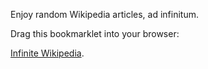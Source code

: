 Enjoy random Wikipedia articles, ad infinitum.

Drag this bookmarklet into your browser: 

<a href="javascript:(function(){var%20loading_random=false;if($('body.mediawiki').length){if($('%23loading-msg').length===0){$('body').append('%3Cp%20id=%22loading-msg%22%3Eloading%20more%20wikipedia%20...%3C/p%3E');}$('body').append('%3Cp%20id=%22welcome-msg%22%3EInfinite%20Wikipedia%20enabled%3C/p%3E');if($('%23more-msg').length===0){$('%23content').next().append('%3Cp%20id=%22more-msg%22%20style=%22background:rgba(41,128,185,0.8);text-align:center;color:white;font-size:2em;margin-left:5.5em%22%3E%26darr;%20scroll%20for%20more%20%26darr;%3C/p%3E');}$('%23loading-msg').hide();$('%23loading-msg').css({'position':'absolute','top':$(document).height(),'width':'100%25','background':'rgba(41,%20128,%20185,%200.8)','color':'white','text-align':'center','font-size':'3em',});$('%23welcome-msg').css({'position':'absolute','top':$(window).scrollTop(),'width':'100%25','background':'rgba(39,%20174,%2096,%200.8)','color':'white','text-align':'center','font-size':'3em',}).delay(600).fadeOut(function(){$(this).remove();});$(window).scroll(function(){if(!loading_random%20%26%26%20$(window).scrollTop()+$(window).height()==$(document).height()){loading_random=true;$('%23content').append('%3Cdiv%20class=%22more%22%3E');$('%23loading-msg').css('top',$(document).height()).fadeIn();$('.more:last').load('./Special:Random%20%23content%20%3E%20*',function(){loading_random=false;$('%23loading-msg').fadeOut();}).css('padding-top','2em');}});}else{$('body').append('%3Cp%20id=%22welcome-msg%22%3EPlease%20%3Ca%20href=%22https://en.wikipedia.org/wiki/Special:Random%22%3Evisit%20Wikipedia%3C/a%3E,%20and%20try%20again.%3C/p%3E');$('%23welcome-msg').css({'position':'absolute','top':$(window).scrollTop(),'width':'100%25','background':'rgba(231,%2076,%2060,%200.7)','color':'white','text-align':'center','font-size':'3em',}).delay(1600).fadeOut(function(){$(this).remove();});}})();">Infinite Wikipedia</a>.
